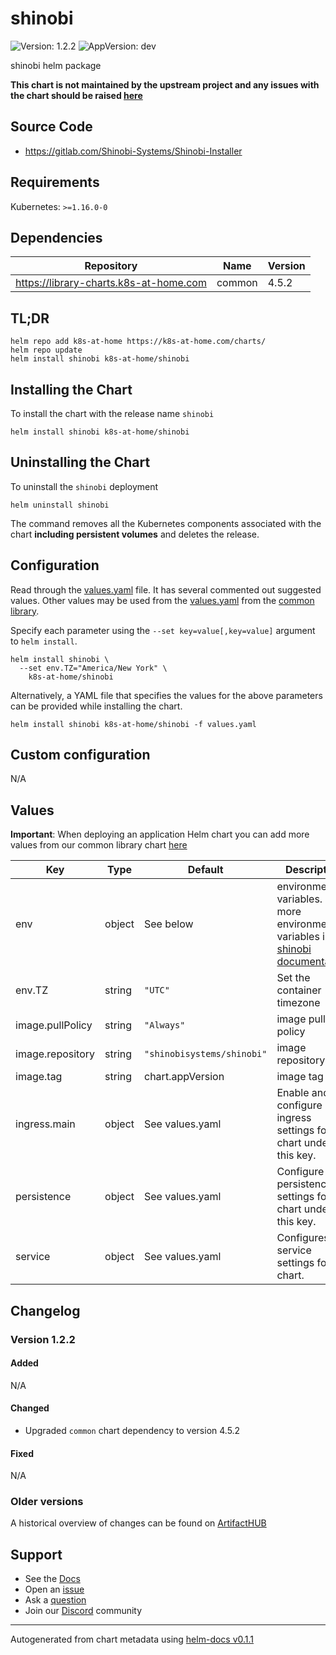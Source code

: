 # shinobi

![Version: 1.2.2](https://img.shields.io/badge/Version-1.2.2-informational?style=flat-square) ![AppVersion: dev](https://img.shields.io/badge/AppVersion-dev-informational?style=flat-square)

shinobi helm package

**This chart is not maintained by the upstream project and any issues with the chart should be raised [here](https://github.com/k8s-at-home/charts/issues/new/choose)**

## Source Code

* <https://gitlab.com/Shinobi-Systems/Shinobi-Installer>

## Requirements

Kubernetes: `>=1.16.0-0`

## Dependencies

| Repository | Name | Version |
|------------|------|---------|
| https://library-charts.k8s-at-home.com | common | 4.5.2 |

## TL;DR

```console
helm repo add k8s-at-home https://k8s-at-home.com/charts/
helm repo update
helm install shinobi k8s-at-home/shinobi
```

## Installing the Chart

To install the chart with the release name `shinobi`

```console
helm install shinobi k8s-at-home/shinobi
```

## Uninstalling the Chart

To uninstall the `shinobi` deployment

```console
helm uninstall shinobi
```

The command removes all the Kubernetes components associated with the chart **including persistent volumes** and deletes the release.

## Configuration

Read through the [values.yaml](./values.yaml) file. It has several commented out suggested values.
Other values may be used from the [values.yaml](https://github.com/k8s-at-home/library-charts/tree/main/charts/stable/common/values.yaml) from the [common library](https://github.com/k8s-at-home/library-charts/tree/main/charts/stable/common).

Specify each parameter using the `--set key=value[,key=value]` argument to `helm install`.

```console
helm install shinobi \
  --set env.TZ="America/New York" \
    k8s-at-home/shinobi
```

Alternatively, a YAML file that specifies the values for the above parameters can be provided while installing the chart.

```console
helm install shinobi k8s-at-home/shinobi -f values.yaml
```

## Custom configuration

N/A

## Values

**Important**: When deploying an application Helm chart you can add more values from our common library chart [here](https://github.com/k8s-at-home/library-charts/tree/main/charts/stable/common)

| Key | Type | Default | Description |
|-----|------|---------|-------------|
| env | object | See below | environment variables. See more environment variables in the [shinobi documentation](https://shinobi.video/docs/). |
| env.TZ | string | `"UTC"` | Set the container timezone |
| image.pullPolicy | string | `"Always"` | image pull policy |
| image.repository | string | `"shinobisystems/shinobi"` | image repository |
| image.tag | string | chart.appVersion | image tag |
| ingress.main | object | See values.yaml | Enable and configure ingress settings for the chart under this key. |
| persistence | object | See values.yaml | Configure persistence settings for the chart under this key. |
| service | object | See values.yaml | Configures service settings for the chart. |

## Changelog

### Version 1.2.2

#### Added

N/A

#### Changed

* Upgraded `common` chart dependency to version 4.5.2

#### Fixed

N/A

### Older versions

A historical overview of changes can be found on [ArtifactHUB](https://artifacthub.io/packages/helm/k8s-at-home/shinobi?modal=changelog)

## Support

- See the [Docs](https://docs.k8s-at-home.com/our-helm-charts/getting-started/)
- Open an [issue](https://github.com/k8s-at-home/charts/issues/new/choose)
- Ask a [question](https://github.com/k8s-at-home/organization/discussions)
- Join our [Discord](https://discord.gg/sTMX7Vh) community

----------------------------------------------
Autogenerated from chart metadata using [helm-docs v0.1.1](https://github.com/k8s-at-home/helm-docs/releases/v0.1.1)
